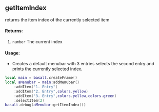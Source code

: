 ## getItemIndex
returns the item index of the currently selected item

#### Returns:
1. `number` The current index

#### Usage:
* Creates a default menubar with 3 entries selects the second entry and prints the currently selected index.
```lua
local main = basalt.createFrame()
local aMenubar = main:addMenubar()
    :addItem("1. Entry")
    :addItem("2. Entry",colors.yellow)
    :addItem("3. Entry",colors.yellow,colors.green)
    :selectItem(2)
basalt.debug(aMenubar:getItemIndex())
```